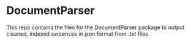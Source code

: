 # DocumentParser
This repo contains the files for the DocumentParser package to output  cleaned, indexed sentences in json format from .txt files
